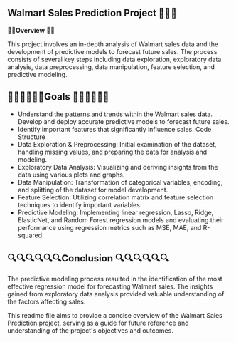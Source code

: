 ## Walmart Sales Prediction Project 🏬🏬🏬
 🧑‍🏫**Overview** 🧑‍🏫

This project involves an in-depth analysis of Walmart sales data and the development of predictive models to forecast future sales. The process consists of several key steps including data exploration, exploratory data analysis, data preprocessing, data manipulation, feature selection, and predictive modeling.

## 🎯🎯🎯🎯🎯🎯Goals 🎯🎯🎯🎯🎯🎯
* Understand the patterns and trends within the Walmart sales data.
  Develop and deploy accurate predictive models to forecast
       future  sales.
* Identify important features that significantly influence sales.
  Code Structure
* Data Exploration & Preprocessing: Initial examination of the     dataset, handling missing values, and preparing the data for analysis and modeling.
* Exploratory Data Analysis: Visualizing and deriving insights from the data using various plots and graphs.
* Data Manipulation: Transformation of categorical variables, encoding, and splitting of the dataset for model development.
* Feature Selection: Utilizing correlation matrix and feature selection techniques to identify important variables.
* Predictive Modeling: Implementing linear regression, Lasso, Ridge, ElasticNet, and Random Forest regression models and evaluating their performance using regression metrics such as MSE, MAE, and R-squared.

## 🔍🔍🔍🔍🔍🔍Conclusion 🔍🔍🔍🔍🔍🔍
The predictive modeling process resulted in the identification of the most effective regression model for forecasting Walmart sales. The insights gained from exploratory data analysis provided valuable understanding of the factors affecting sales.

This readme file aims to provide a concise overview of the Walmart Sales Prediction project, serving as a guide for future reference and understanding of the project's objectives and outcomes.

